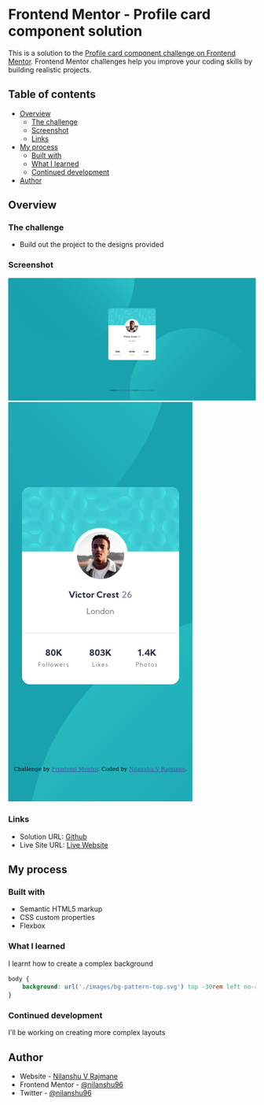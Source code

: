 # Frontend Mentor - Profile card component solution

This is a solution to the [Profile card component challenge on Frontend Mentor](https://www.frontendmentor.io/challenges/profile-card-component-cfArpWshJ). Frontend Mentor challenges help you improve your coding skills by building realistic projects. 

## Table of contents

- [Overview](#overview)
  - [The challenge](#the-challenge)
  - [Screenshot](#screenshot)
  - [Links](#links)
- [My process](#my-process)
  - [Built with](#built-with)
  - [What I learned](#what-i-learned)
  - [Continued development](#continued-development)
- [Author](#author)

## Overview

### The challenge

- Build out the project to the designs provided

### Screenshot

![desktop](./screenshots/desktop-screenshot.png)
![mobile](./screenshots/mobile-screenshot.png)

### Links

- Solution URL: [Github](https://github.com/nilanshu96/profile-card-component)
- Live Site URL: [Live Website](https://nilanshu96.github.io/profile-card-component/)

## My process

### Built with

- Semantic HTML5 markup
- CSS custom properties
- Flexbox

### What I learned

I learnt how to create a complex background

```css
body {
    background: url('./images/bg-pattern-top.svg') top -30rem left no-repeat, url('./images/bg-pattern-bottom.svg') bottom -30rem right no-repeat,var(--dark-cyan);
}
```

### Continued development

I'll be working on creating more complex layouts

## Author

- Website - [Nilanshu V Rajmane](https://github.com/nilanshu96)
- Frontend Mentor - [@nilanshu96](https://www.frontendmentor.io/profile/nilanshu96)
- Twitter - [@nilanshu96](https://www.twitter.com/nilanshu96)
